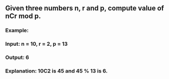 ## Given three numbers n, r and p, compute value of nCr mod p.

### Example:

### Input:  n = 10, r = 2, p = 13
### Output: 6
### Explanation: 10C2 is 45 and 45 % 13 is 6.

